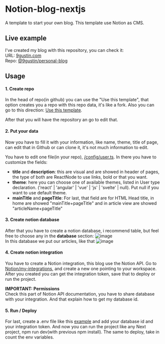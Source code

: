 # Notion-blog-nextjs

A template to start your own blog. This template use Notion as CMS.

## Live example
I've created my blog with this repository, you can check it: <br />
URL: [9gustin.com](https://www.9gustin.com) <br />
Repo: [@9gustin/personal-blog](https://github.com/9gustin/personal-blog)
## Usage

#### 1. Create repo
In the head of repo(in github) you can use the "Use this template", that option creates you a repo with this repo data, it's like a fork. Also you can go to this direction: [Use this template](https://github.com/9gustin/notion-blog-nextjs/generate).

After that you will have the repository an go to edit that.

#### 2. Put your data
Now you have to fill it with your information, like name, theme, title of page, can edit that in Github or can clone it, it's not much information to edit.

You have to edit one file(in your repo), [/config/user.ts](https://github.com/9gustin/notion-blog-nextjs/blob/main/config/user.ts).
In there you have to customize the fields: <br />

* **title** and **description**: this are visual and are showed in header of pages, the type of both are ReactNode to use links, bold or that you want. <br />
* **theme**: here you can choose one of available themes, listed in User type declaration. ('react' | 'angular' | 'vue' | 'js' | 'svelte' | null). Put null if you want to use default theme.<br />
 * **mainTitle** and **pageTitle**: For last, that field are for HTML Head title, in home are showed "mainTitle+pageTitle" and in article view are showed "articleName+pageTitle"

#### 3. Create notion database
After that you have to create a notion database, i recommend table, but feel free to choose any in the **database** section:
![image](https://user-images.githubusercontent.com/38046239/125204014-7ea67a80-e251-11eb-9d42-80c9bea13330.png) <br />
In this database we put our articles, like that
![image](https://user-images.githubusercontent.com/38046239/125204047-a564b100-e251-11eb-94f6-4888bbe4dae6.png) <br />

#### 4. Create notion integration
You have to create a Notion integration, this blog use the Notion API. Go to [Notion/my-integrations](https://www.notion.so/my-integrations), and create a new one pointing to your workspace.
After you created you can get the integration token, save that to deploy or run the project.

**IMPORTANT: Permissions** <br />
Check this part of Notion API documentation, you have to share database with your integration. And that explain how to get my database id.

#### 5. Run / Deploy

For last, create a .env file like this [example](https://github.com/9gustin/notion-blog-nextjs/blob/main/.env.example) and add your database id and your integration token. And now you can run the project like any Next project, npm run dev(with previous npm install).
The same to deploy, take in count the env variables.


